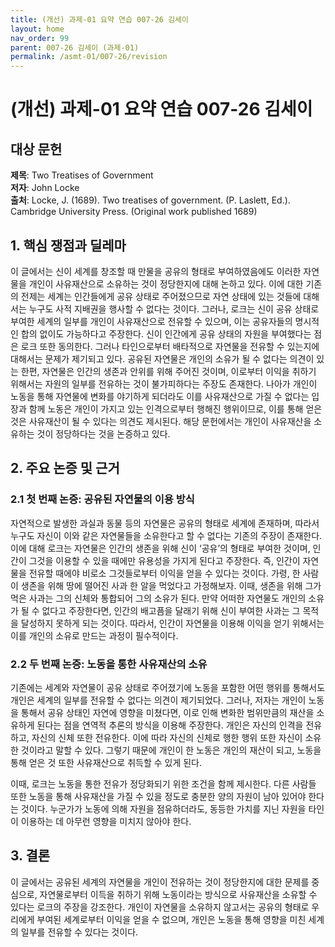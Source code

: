 ```yaml
---
title: (개선) 과제-01 요약 연습 007-26 김세이
layout: home
nav_order: 99
parent: 007-26 김세이 (과제-01)
permalink: /asmt-01/007-26/revision
---
```


# (개선) 과제-01 요약 연습 007-26 김세이 


## 대상 문헌
**제목**: Two Treatises of Government  
**저자**: John Locke  
**출처**: Locke, J. (1689). Two treatises of government. (P. Laslett, Ed.). Cambridge University Press. (Original work published 1689)  

## 1. 핵심 쟁점과 딜레마  
이 글에서는 신이 세계를 창조할 때 만물을 공유의 형태로 부여하였음에도 이러한 자연물을 개인이 사유재산으로 소유하는 것이 정당한지에 대해 논하고 있다. 이에 대한 기존의 전제는 세계는 인간들에게 공유 상태로 주어졌으므로 자연 상태에 있는 것들에 대해서는 누구도 사적 지배권을 행사할 수 없다는 것이다. 그러나, 로크는 신이 공유 상태로 부여한 세계의 일부를 개인이 사유재산으로 전유할 수 있으며, 이는 공유자들의 명시적인 합의 없이도 가능하다고 주장한다. 신이 인간에게 공유 상태의 자원을 부여했다는 점은 로크 또한 동의한다. 그러나 타인으로부터 배타적으로 자연물을 전유할 수 있는지에 대해서는 문제가 제기되고 있다. 공유된 자연물은 개인의 소유가 될 수 없다는 의견이 있는 한편, 자연물은 인간의 생존과 안위를 위해 주어진 것이며, 이로부터 이익을 취하기 위해서는 자원의 일부를 전유하는 것이 불가피하다는 주장도 존재한다. 나아가 개인이 노동을 통해 자연물에 변화를 야기하게 되더라도 이를 사유재산으로 가질 수 없다는 입장과 함께 노동은 개인이 가지고 있는 인격으로부터 행해진 행위이므로, 이를 통해 얻은 것은 사유재산이 될 수 있다는 의견도 제시된다. 해당 문헌에서는 개인이 사유재산을 소유하는 것이 정당하다는 것을 논증하고 있다.  

## 2. 주요 논증 및 근거  

### 2.1 첫 번째 논증: 공유된 자연물의 이용 방식  
자연적으로 발생한 과실과 동물 등의 자연물은 공유의 형태로 세계에 존재하며, 따라서 누구도 자신이 이와 같은 자연물들을 소유한다고 할 수 없다는 기존의 주장이 존재한다. 이에 대해 로크는 자연물은 인간의 생존을 위해 신이 ‘공유’의 형태로 부여한 것이며, 인간이 그것을 이용할 수 있을 때에만 유용성을 가지게 된다고 주장한다. 즉, 인간이 자연물을 전유할 때에야 비로소 그것들로부터 이익을 얻을 수 있다는 것이다. 가령, 한 사람이 생존을 위해 땅에 떨어진 사과 한 알을 먹었다고 가정해보자. 이때, 생존을 위해 그가 먹은 사과는 그의 신체와 통합되어 그의 소유가 된다. 만약 어떠한 자연물도 개인의 소유가 될 수 없다고 주장한다면, 인간의 배고픔을 달래기 위해 신이 부여한 사과는 그 목적을 달성하지 못하게 되는 것이다. 따라서, 인간이 자연물을 이용해 이익을 얻기 위해서는 이를 개인의 소유로 만드는 과정이 필수적이다.  

### 2.2 두 번째 논증: 노동을 통한 사유재산의 소유  
기존에는 세계와 자연물이 공유 상태로 주어졌기에 노동을 포함한 어떤 행위를 통해서도 개인은 세계의 일부를 전유할 수 없다는 의견이 제기되었다. 그러나, 저자는 개인이 노동을 통해서 공유 상태인 자연에 영향을 미쳤다면, 이로 인해 변화한 범위만큼의 재산을 소유하게 된다는 점을 연역적 추론의 방식을 이용해 주장한다. 개인은 자신의 인격을 전유하고, 자신의 신체 또한 전유한다. 이에 따라 자신의 신체로 행한 행위 또한 자신이 소유한 것이라고 말할 수 있다. 그렇기 때문에 개인이 한 노동은 개인의 재산이 되고, 노동을 통해 얻은 것 또한 사유재산으로 취득할 수 있게 된다.

이때, 로크는 노동을 통한 전유가 정당화되기 위한 조건을 함께 제시한다. 다른 사람들 또한 노동을 통해 사유재산을 가질 수 있을 정도로 충분한 양의 자원이 남아 있어야 한다는 것이다. 누군가가 노동에 의해 자원을 점유하더라도, 동등한 가치를 지닌 자원을 타인이 이용하는 데 아무런 영향을 미치지 않아야 한다.

## 3. 결론  
이 글에서는 공유된 세계의 자연물을 개인이 전유하는 것이 정당한지에 대한 문제를 중심으로, 자연물로부터 이득을 취하기 위해 노동이라는 방식으로 사유재산을 소유할 수 있다는 로크의 주장을 강조한다. 개인이 자연물을 소유하지 않고서는 공유의 형태로 우리에게 부여된 세계로부터 이익을 얻을 수 없으며, 개인은 노동을 통해 영향을 미친 세계의 일부를 전유할 수 있다는 것이다.